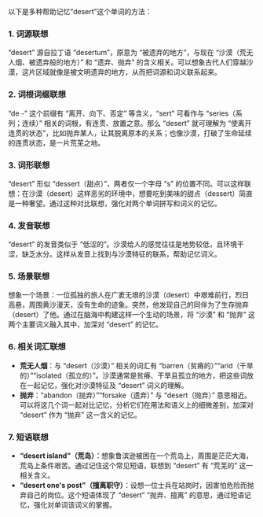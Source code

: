 以下是多种帮助记忆“desert”这个单词的方法：

### 1. 词源联想
“desert” 源自拉丁语 “desertum”，原意为 “被遗弃的地方”，与现在 “沙漠（荒无人烟、被遗弃般的地方）” 和 “遗弃、抛弃” 的含义相关。可以想象古代人们穿越沙漠，这片区域就像是被文明遗弃的地方，从而把词源和词义联系起来。

### 2. 词根词缀联想
“de -” 这个前缀有 “离开、向下、否定” 等含义，“sert” 可看作与 “series（系列；连续）” 相关的词根，有连贯、放置之意。那么 “desert” 就可理解为 “使离开连贯的状态”，比如抛弃某人，让其脱离原本的关系；也像沙漠，打破了生命延续的连贯状态，是一片荒芜之地。

### 3. 词形联想
“desert” 形似 “dessert（甜点）”，两者仅一个字母 “s” 的位置不同。可以这样联想：在沙漠（desert）这样恶劣的环境中，想要吃到美味的甜点（dessert）简直是一种奢望。通过这种对比联想，强化对两个单词拼写和词义的记忆。

### 4. 发音联想
“desert” 的发音类似于 “低涩的”。沙漠给人的感觉往往是地势较低，且环境干涩，缺乏水分。这样从发音上找到与沙漠特征的联系，帮助记忆词义。

### 5. 场景联想
想象一个场景：一位孤独的旅人在广袤无垠的沙漠（desert）中艰难前行，烈日高悬，周围黄沙漫天，没有生命的迹象。突然，他发现自己的同伴为了生存抛弃（desert）了他。通过在脑海中构建这样一个生动的场景，将 “沙漠” 和 “抛弃” 这两个主要词义融入其中，加深对 “desert” 的记忆。

### 6. 相关词汇联想
 - **荒无人烟**：与 “desert（沙漠）” 相关的词汇有 “barren（贫瘠的）”“arid（干旱的）”“isolated（孤立的）”。沙漠通常是贫瘠、干旱且孤立的地方，把这些词放在一起记忆，强化对沙漠特征及 “desert” 词义的理解。
 - **抛弃**：“abandon（抛弃）”“forsake（遗弃）” 与 “desert（抛弃）” 意思相近。可以将这几个词一起对比记忆，分析它们在用法和语义上的细微差别，加深对 “desert” 作为 “抛弃” 这一含义的记忆。

### 7. 短语联想
 - **“desert island”（荒岛）**：想象鲁滨逊被困在一个荒岛上，周围是茫茫大海，荒岛上条件艰苦。通过记住这个常见短语，联想到 “desert” 有 “荒芜的” 这一相关含义。
 - **“desert one's post”（擅离职守）**：设想一位士兵在站岗时，因害怕危险而抛弃自己的岗位。这个短语体现了 “desert” “抛弃、擅离” 的意思，通过短语记忆，强化对单词该词义的掌握。 